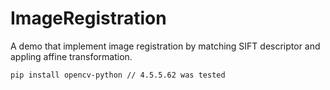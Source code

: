 # ImageRegistration
A demo that implement image registration by matching SIFT descriptor and appling affine transformation.

```
pip install opencv-python // 4.5.5.62 was tested
```
